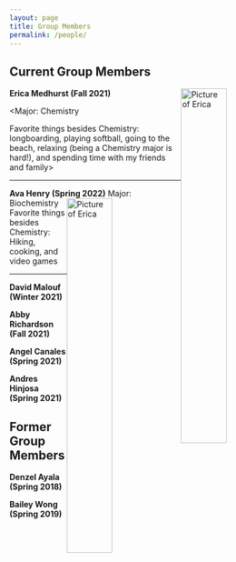 ```yaml
---
layout: page
title: Group Members
permalink: /people/
---
```


## Current Group Members

**Erica Medhurst (Fall 2021)**
<img src="{{site.baseurl}}/images/EMedhurst1.jpg" alt="Picture of Erica" height="40%" width="40%" style="float: right; margin-top: 0px; margin-left: 10px margin-bottom: 10px" />


<Major: Chemistry 


Favorite things besides Chemistry: longboarding, playing softball, going to the beach, relaxing (being a Chemistry major is hard!), and spending time with my friends and family>

---------------------


**Ava Henry (Spring 2022)**
<img src="{{site.baseurl}}/images/AHenry1.jpg" alt="Picture of Erica" height="40%" width="40%" style="float: right; margin-top: 0px; margin-left: 10px margin-bottom: 10px" />
Major: Biochemistry
Favorite things besides Chemistry: Hiking, cooking, and video games 

--------------------






**David Malouf (Winter 2021)**


**Abby Richardson  (Fall 2021)**


**Angel Canales (Spring 2021)**


**Andres Hinjosa (Spring 2021)**


## Former Group Members

**Denzel Ayala (Spring 2018)**


**Bailey Wong (Spring 2019)**
